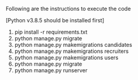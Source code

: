 Following are the instructions to execute the code

[Python v3.8.5 should be installed first]
1. pip install -r requirements.txt
2. python manage.py migrate
3. python manage.py makemigrations candidates
4. python manage.py makemigrations recruiters
5. python manage.py makemigrations users
6. python manage.py migrate
7. python manage.py runserver
